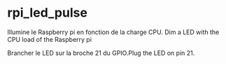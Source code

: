 # rpi_led_pulse
Illumine le Raspberry pi en fonction de la charge CPU. Dim a LED with the CPU load of the Raspberry pi

Brancher le LED sur la broche 21 du GPIO.Plug the LED on pin 21.
